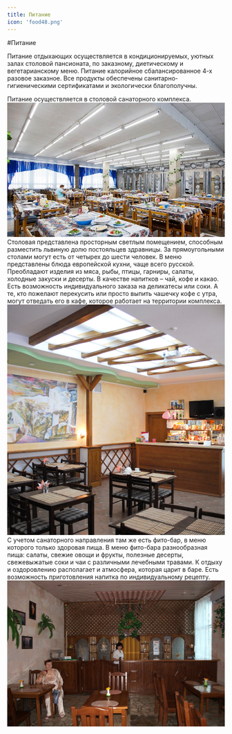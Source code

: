 ```yaml
---
title: Питание
icon: 'food48.png'
---
```


#Питание

Питание отдыхающих осуществляется в кондиционируемых, уютных залах столовой пансионата, по заказному, диетическому и вегетарианскому меню. Питание калорийное сбалансированное 4-х разовое заказное. Все продукты обеспечены санитарно-гигиеническими сертификатами и экологически благополучны.

Питание осуществляется в столовой санаторного комплекса.
![Столовая](dinning-room.jpg)
Столовая представлена просторным светлым помещением, способным разместить львиную долю постояльцев здравницы. За прямоугольными столами могут есть от четырех до шести человек. В меню представлены блюда европейской кухни, чаще всего русской. Преобладают изделия из мяса, рыбы, птицы, гарниры, салаты, холодные закуски и десерты. В качестве напитков – чай, кофе и какао. Есть возможность индивидуального заказа на деликатесы или соки.
А те, кто пожелают перекусить или просто выпить чашечку кофе с утра, могут отведать его в кафе, которое работает на территории комплекса.
![Кафе](cafe.jpg)
С учетом санаторного направления там же есть фито-бар, в меню которого только здоровая пища.
В меню фито-бара разнообразная пища: салаты, свежие овощи и фрукты, полезные десерты, свежевыжатые соки и чаи с различными лечебными травами. К отдыху и оздоровлению располагает и атмосфера, которая царит в баре. Есть возможность приготовления напитка по индивидуальному рецепту.
![Фито-бар](phyto-bar-1.jpg)

